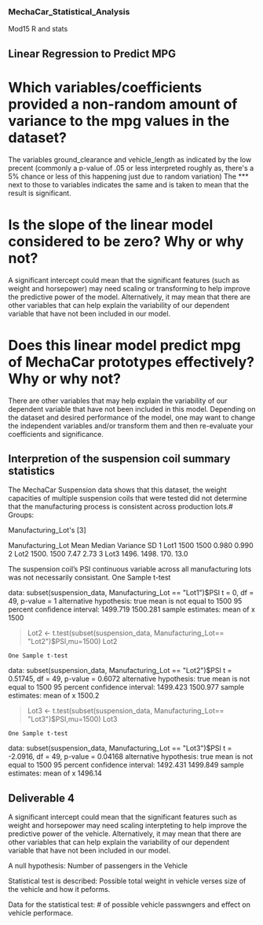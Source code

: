 ### MechaCar_Statistical_Analysis
Mod15 R and stats

## Linear Regression to Predict MPG

# Which variables/coefficients provided a non-random amount of variance to the mpg values in the dataset?

The variables ground_clearance and vehicle_length as indicated by the low precent (commonly a p-value of .05 or less 
interpreted roughly as, there's a 5% chance or less of this happening just due to random variation) 
The *** next to those to variables indicates the same and is taken to mean that the result is significant. 

# Is the slope of the linear model considered to be zero? Why or why not?
 A significant intercept could mean that the significant features (such as weight and horsepower) 
may need scaling or transforming to help improve the predictive power of the model. Alternatively, it may mean that there 
are other variables that can help explain the variability of our dependent variable that have not been included in our model. 

# Does this linear model predict mpg of MechaCar prototypes effectively? Why or why not?
There are other variables that may help explain the variability of our dependent variable that have not been included in this model. 
Depending on the dataset and desired performance of the model, one may want to change the independent variables and/or 
transform them and then re-evaluate your coefficients and significance.

## Interpretion of the suspension coil summary statistics
The MechaCar Suspension data shows that this dataset, the weight capacities of multiple suspension coils that were tested did not determine that 
the manufacturing process is consistent across production lots.# Groups:   

Manufacturing_Lot's [3]

  Manufacturing_Lot  Mean Median Variance     SD
  <chr>             <dbl>  <dbl>    <dbl>  <dbl>
1 Lot1              1500   1500     0.980  0.990
2 Lot2              1500.  1500     7.47   2.73 
3 Lot3              1496.  1498.  170.    13.0  
> 

The suspension coil’s PSI continuous variable across all manufacturing lots was not necessarily consistant.
	One Sample t-test

data:  subset(suspension_data, Manufacturing_Lot == "Lot1")$PSI
t = 0, df = 49, p-value = 1
alternative hypothesis: true mean is not equal to 1500
95 percent confidence interval:
 1499.719 1500.281
sample estimates:
mean of x 
     1500 

> Lot2 <- t.test(subset(suspension_data, Manufacturing_Lot== "Lot2")$PSI,mu=1500)
> Lot2

	One Sample t-test

data:  subset(suspension_data, Manufacturing_Lot == "Lot2")$PSI
t = 0.51745, df = 49, p-value = 0.6072
alternative hypothesis: true mean is not equal to 1500
95 percent confidence interval:
 1499.423 1500.977
sample estimates:
mean of x 
   1500.2 

> Lot3 <- t.test(subset(suspension_data, Manufacturing_Lot== "Lot3")$PSI,mu=1500)
> Lot3

	One Sample t-test

data:  subset(suspension_data, Manufacturing_Lot == "Lot3")$PSI
t = -2.0916, df = 49, p-value = 0.04168
alternative hypothesis: true mean is not equal to 1500
95 percent confidence interval:
 1492.431 1499.849
sample estimates:
mean of x 
  1496.14 


## Deliverable 4
A significant intercept could mean that the significant features such as weight and horsepower may need scaling interpteting to help improve the predictive power of the vehicle. 
Alternatively, it may mean that there are other variables that can help explain the variability of our dependent variable that have not been included in our model. 

A null hypothesis: Number of passengers in the Vehicle

Statistical test is described: Possible total weight in vehicle verses size of the vehicle and how it peforms.

Data for the statistical test: # of possible vehicle passwngers and effect on vehicle performace.